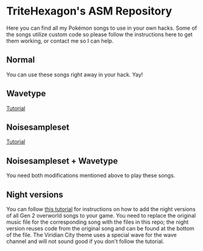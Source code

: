 # TriteHexagon's ASM Repository

Here you can find all my Pokémon songs to use in your own hacks. Some of the songs utilize custom code so please follow the instructions here to get them working, or contact me so I can help.


## Normal

You can use these songs right away in your hack. Yay!


## Wavetype

[Tutorial](https://github.com/TriteHexagon/Trite_ASM_Repository/wiki/Add-more-wavetables)


## Noisesampleset

[Tutorial](https://github.com/TriteHexagon/Trite_ASM_Repository/wiki/Add-a-new-music-command-to-change-drumkits)


## Noisesampleset + Wavetype

You need both modifications mentioned above to play these songs.


## Night versions

You can follow [this tutorial](https://github.com/pret/pokecrystal/wiki/Add-more-music-that-changes-at-night) for instructions on how to add the night versions of all Gen 2 overworld songs to your game. You need to replace the original music file for the corresponding song with the files in this repo; the night version reuses code from the original song and can be found at the bottom of the file. The Viridian City theme uses a special wave for the wave channel and will not sound good if you don't follow the tutorial.

